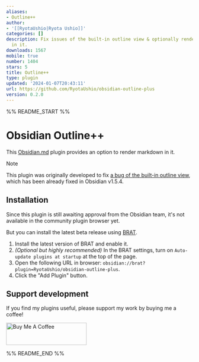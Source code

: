 ```yaml
---
aliases:
- Outline++
author:
- '[[RyotaUshio|Ryota Ushio]]'
categories: []
description: Fix issues of the built-in outline view & optionally render markdown
  in it.
downloads: 1567
mobile: true
number: 1404
stars: 5
title: Outline++
type: plugin
updated: '2024-01-07T20:43:11'
url: https://github.com/RyotaUshio/obsidian-outline-plus
version: 0.2.0
---
```


%% README_START %%

# Obsidian Outline++

This [Obsidian.md](https://obsidian.md) plugin provides an option to render markdown in it.

> [!NOTE]
> This plugin was originally developed to fix [a bug of the built-in outline view](https://forum.obsidian.md/t/headings-with-numbers-miss-in-toc-outline-of-heading/65155?u=ush), which has been already fixed in Obsidian v1.5.4.

## Installation

Since this plugin is still awaiting approval from the Obsidian team, it's not available in the community plugin browser yet.

But you can install the latest beta release using [BRAT](https://github.com/TfTHacker/obsidian42-brat).

1. Install the latest version of BRAT and enable it.
2. _(Optional but highly recommended)_ In the BRAT settings, turn on `Auto-update plugins at startup` at the top of the page.
3. Open the following URL in browser: `obsidian://brat?plugin=RyotaUshio/obsidian-outline-plus`.
4. Click the "Add Plugin" button.

## Support development

If you find my plugins useful, please support my work by buying me a coffee!

<a href="https://www.buymeacoffee.com/ryotaushio" target="_blank"><img src="https://cdn.buymeacoffee.com/buttons/v2/default-yellow.png" alt="Buy Me A Coffee" style="height: 60px !important;width: 217px !important;" ></a>


%% README_END %%